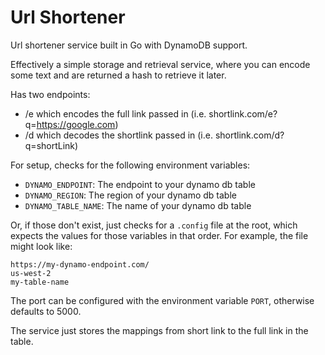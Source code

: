 # Url Shortener
Url shortener service built in Go with DynamoDB support.

Effectively a simple storage and retrieval service, where you can encode some text and are returned a hash to retrieve it later.

Has two endpoints:
- /e which encodes the full link passed in (i.e. shortlink.com/e?q=https://google.com)
- /d which decodes the shortlink passed in (i.e. shortlink.com/d?q=shortLink)

For setup, checks for the following environment variables:
- `DYNAMO_ENDPOINT`: The endpoint to your dynamo db table
- `DYNAMO_REGION`: The region of your dynamo db table
- `DYNAMO_TABLE_NAME`: The name of your dynamo db table

Or, if those don't exist, just checks for a `.config` file at the root, which expects the values for those variables in that order. For example, the file might look like:
```
https://my-dynamo-endpoint.com/
us-west-2
my-table-name
```
The port can be configured with the environment variable `PORT`, otherwise defaults to 5000.

The service just stores the mappings from short link to the full link in the table.
